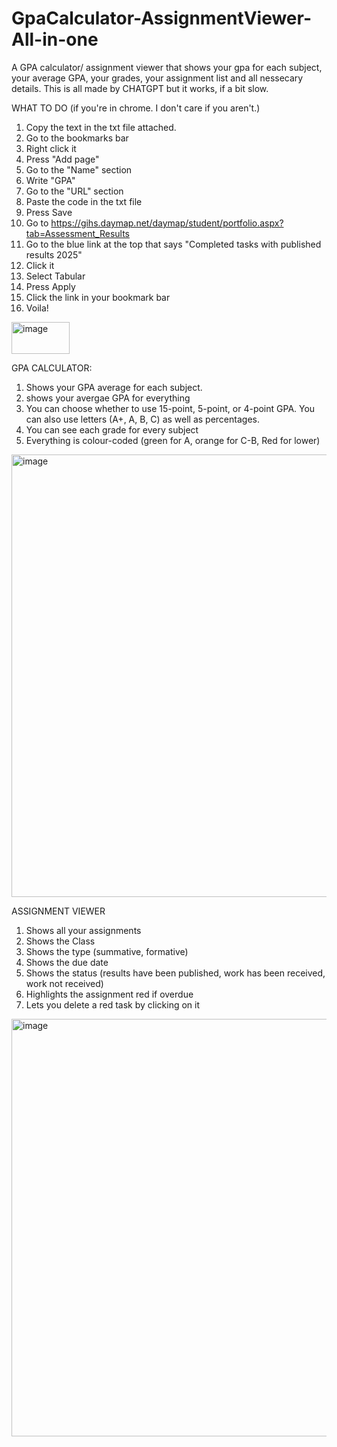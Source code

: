 # GpaCalculator-AssignmentViewer-All-in-one
A GPA calculator/ assignment viewer that shows your gpa for each subject, your average GPA, your grades, your assignment list and all nessecary details. This is all made by CHATGPT but it works, if a bit slow. 

WHAT TO DO (if you're in chrome. I don't care if you aren't.)
1. Copy the text in the txt file attached.
2. Go to the bookmarks bar
3. Right click it
4. Press "Add page"
5. Go to the "Name" section
6. Write "GPA"
7. Go to the "URL" section
8. Paste the code in the txt file
9. Press Save
10. Go to https://gihs.daymap.net/daymap/student/portfolio.aspx?tab=Assessment_Results
11. Go to the blue link at the top that says "Completed tasks with published results 2025"
12. Click it
13. Select Tabular
14. Press Apply
15. Click the link in your bookmark bar
16. Voila!

<img width="93" height="51" alt="image" src="https://github.com/user-attachments/assets/dee3c9ce-610c-4c19-8629-5c82f262ea85" />


GPA CALCULATOR:

1. Shows your GPA average for each subject.
2. shows your avergae GPA for everything
3. You can choose whether to use 15-point, 5-point, or 4-point GPA. You can also use letters (A+, A, B, C) as well as percentages.
4. You can see each grade for every subject
5. Everything is colour-coded (green for A, orange for C-B, Red for lower)

<img width="819" height="708" alt="image" src="https://github.com/user-attachments/assets/e1ed2ced-a21d-48bf-82f6-9c9dd6cd1f57" />

ASSIGNMENT VIEWER

1. Shows all your assignments
2. Shows the Class
3. Shows the type (summative, formative)
4. Shows the due date
5. Shows the status (results have been published, work has been received, work not received)
6. Highlights the assignment red if overdue
7. Lets you delete a red task by clicking on it

<img width="803" height="668" alt="image" src="https://github.com/user-attachments/assets/d5a75100-c78c-4483-86d9-a82619be91e7" />

